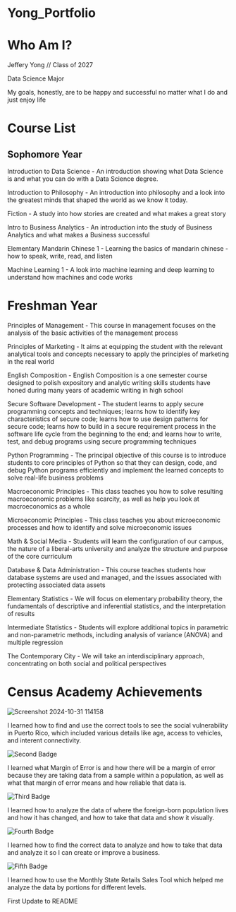 # Yong_Portfolio
# Who Am I?
Jeffery Yong // Class of 2027


Data Science Major

My goals, honestly, are to be happy and successful no matter what I do and just enjoy life

# Course List
## Sophomore Year
Introduction to Data Science - An introduction showing what Data Science is and what you can do with a Data Science degree.


Introduction to Philosophy - An introduction into philosophy and a look into the greatest minds that shaped the world as we know it today.


Fiction - A study into how stories are created and what makes a great story


Intro to Business Analytics - An introduction into the study of Business Analytics and what makes a Business successful


Elementary Mandarin Chinese 1 - Learning the basics of mandarin chinese - how to speak, write, read, and listen


Machine Learning 1 - A look into machine learning and deep learning to understand how machines and code works
# Freshman Year
Principles of Management - This course in management focuses on the analysis of the basic activities of the management process


Principles of Marketing -  It aims at equipping the student with the relevant analytical tools and concepts necessary to apply the principles of marketing in the real world


English Composition - English Composition is a one semester course designed to polish expository and analytic writing skills students have honed during many years of academic writing in high school


Secure Software Development - The student learns to apply secure programming concepts and techniques; learns how to identify key characteristics of secure code; learns how to use design patterns for secure code; learns how to build in a secure requirement process in the software life cycle from the beginning to the end; and learns how to write, test, and debug programs using secure programming techniques


Python Programming - The principal objective of this course is to introduce students to core principles of Python so that they can design, code, and debug Python programs efficiently and implement the learned concepts to solve real-life business problems


Macroeconomic Principles - This class teaches you how to solve resulting macroeconomic problems like scarcity, as well as help you look at macroeconomics as a whole


Microeconomic Principles - This class teaches you about microeconomic processes and how to identify and solve microeconomic issues


Math & Social Media - Students will learn the configuration of our campus, the nature of a liberal-arts university and analyze the structure and purpose of the core curriculum


Database & Data Administration - This course teaches students how database systems are used and managed, and the issues associated with protecting associated data assets


Elementary Statistics - We will focus on elementary probability theory, the fundamentals of descriptive and inferential statistics, and the interpretation of results


Intermediate Statistics - Students will explore additional topics in parametric and non-parametric methods, including analysis of variance (ANOVA) and multiple regression


The Contemporary City - We will take an interdisciplinary approach, concentrating on both social and political perspectives


# Census Academy Achievements


![Screenshot 2024-10-31 114158](https://github.com/user-attachments/assets/aa60c9b0-6d6c-4960-96e1-62791c006119)


I learned how to find and use the correct tools to see the social vulnerability in Puerto Rico, which included various details like age, access to vehicles, and interent connectivity.


![Second Badge](https://github.com/user-attachments/assets/f1b0dd08-4213-4e19-940e-5ba90a06859f)


I learned what Margin of Error is and how there will be a margin of error because they are taking data from a sample within a population, as well as what that margin of error means and how reliable that data is.


![Third Badge](https://github.com/user-attachments/assets/d9b868a8-41d4-474c-af99-bb700f62c3cd)


I learned how to analyze the data of where the foreign-born population lives and how it has changed, and how to take that data and show it visually.


![Fourth Badge](https://github.com/user-attachments/assets/0318f20f-d33e-404f-85a6-141344a90f56)


I learned how to find the correct data to analyze and how to take that data and analyze it so I can create or improve a business.


![Fifth Badge](https://github.com/user-attachments/assets/cdc3b3fd-1f35-428d-aca6-ba3c7fde40e2)


I learned how to use the Monthly State Retails Sales Tool which helped me analyze the data by portions for different levels.


First Update to README














